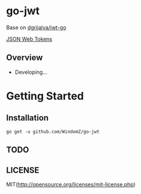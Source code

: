 # go-jwt

Base on [dgrijalva/jwt-go](https://github.com/dgrijalva/jwt-go)

[JSON Web Tokens](http://self-issued.info/docs/draft-ietf-oauth-json-web-token.html)

## Overview

* Developing...

# Getting Started

## Installation

```
go get -u github.com/WindomZ/go-jwt
```

## TODO

## LICENSE

MIT(http://opensource.org/licenses/mit-license.php)
